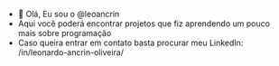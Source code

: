 - 👋 Olá, Eu sou o @leoancrin
- Aqui você poderá encontrar projetos que fiz aprendendo um pouco mais sobre programação
- Caso queira entrar em contato basta procurar meu LinkedIn: /in/leonardo-ancrin-oliveira/

<!---
leoancrin/leoancrin is a ✨ special ✨ repository because its `README.md` (this file) appears on your GitHub profile.
You can click the Preview link to take a look at your changes.
--->
